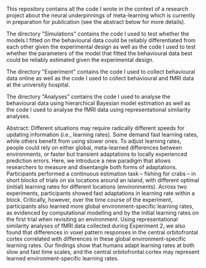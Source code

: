 This repository contains all the code I wrote in the context of a research project about the neural underpinnings of meta-learning which is currently in preparation for publication (see the abstract below for more details).

The directory "Simulations" contains the code I used to test whether the models I fitted on the behavioural data could be reliably differentiated from each other given the experimental design as well as the code I used to test whether the parameters of the model that fitted the behavioural data best could be reliably estimated given the experimental design.

The directory "Experiment" contains the code I used to collect behavioural data online as well as the code I used to collect behavioural and fMRI data at the university hospital.

The directory "Analyses" contains the code I used to analyse the behavioural data using hierarchical Bayesian model estimation as well as the code I used to analyse the fMRI data using representational similarity analyses.

Abstract:
Different situations may require radically different speeds for updating information (i.e., learning rates). Some demand fast learning rates, while others benefit from using slower ones. To adjust learning rates, people could rely on either global, meta-learned differences between environments, or faster but transient adaptations to locally experienced prediction errors. Here, we introduce a new paradigm that allows researchers to measure and disentangle both forms of adaptations. Participants performed a continuous estimation task – fishing for crabs – in short blocks of trials on six locations around an island, with different optimal (initial) learning rates for different locations (environments). Across two experiments, participants showed fast adaptations in learning rate within a block. Critically, however, over the time course of the experiment, participants also learned more global environment-specific learning rates, as evidenced by computational modelling and by the initial learning rates on the first trial when revisiting an environment. Using representational similarity analyses of fMRI data collected during Experiment 2, we also found that differences in voxel pattern responses in the central orbitofrontal cortex correlated with differences in these global environment-specific learning rates. Our findings show that humans adapt learning rates at both slow and fast time scales, and the central orbitofrontal cortex may represent learned environment-specific learning rates.
